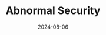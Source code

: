 ---  
layout: startup_page  
title: "Abnormal Security"  
id: "abnormalsecurity.com"  
permalink: "/abnormalsecurityabnormalsecurity.com08062024/"  
website: "https://abnormalsecurity.com"  
funding_round: "Series D"  
funding_amount: "$250M"  
investors: "Wellington Management, Greylock Partners, Menlo Ventures, Insight Partners, CrowdStrike Falcon Fund"  
about: "Abnormal Security is an AI-native human behavior security platform that uses machine learning to stop sophisticated cyberattacks and detect compromised accounts across email and connected applications. It analyzes human behavior to identify and prevent socially engineered attacks, offering protection for various cloud applications like Microsoft 365, Google Workspace, and Salesforce. Its unique approach focuses on understanding human behavior to enhance security."  
markets: "Cybersecurity, AI, Email, Network Security, Information Technology"  
hq: "San Francisco, California, United States"  
founded_year: "2018"  
linkedin: "https://www.linkedin.com/company/abnormalsecurity"  
twitter: "https://x.com/AbnormalSec"  
instagram: ""  
facebook: "https://www.facebook.com/Abnormal-Security-114676830085640"  
crunchbase: "https://www.crunchbase.com/organization/abnormal-security"  
pitchbook: "https://pitchbook.com/profiles/company/303535-27"  

date_display: "06-Aug-2024"  
date: "2024-08-06"

# SEO Optimization  
meta_title: "Abnormal Security - Series D Funding ($250M)"  
meta_description: "Abnormal Security, Abnormal Security is an AI-native human behavior security platform that uses machine learning to stop sophisticated cyberattacks and detect compromise..."  
meta_keywords: "Abnormal Security, Cybersecurity, AI, Email, Network Security, Information Technology, Series D funding"  
canonical_url: "https://startup.projectstartups.com/abnormalsecurityabnormalsecurity.com08062024/"  
---